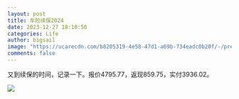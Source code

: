 ```yaml
---
layout: post
title: 车险续保2024
date: 2023-12-27 18:10:50
categories: Life
author: bigsail
image: "https://ucarecdn.com/b8205319-4e58-47d1-a69b-734eadc0b20f/-/preview/1000x668/"
comments: false
---
```

又到续保的时间，记录一下。报价4795.77，返现859.75，实付3936.02。

![](https://ucarecdn.com/6abcff70-154f-4637-bdc4-8e5bd41b9baa/3601.png)